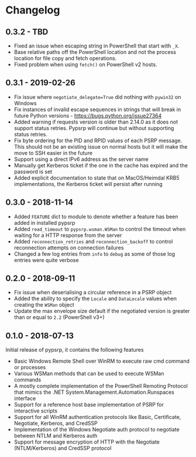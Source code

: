 # Changelog

## 0.3.2 - TBD

* Fixed an issue when escaping string in PowerShell that start with `_X`.
* Base relative paths off the PowerShell location and not the process location for file copy and fetch operations.
* Fixed problem when using `fetch()` on PowerShell v2 hosts.


## 0.3.1 - 2019-02-26

* Fix issue where `negotiate_delegate=True` did nothing with `pywin32` on Windows
* Fix instances of invalid escape sequences in strings that will break in future Python versions - https://bugs.python.org/issue27364
* Added warning if requests version is older than 2.14.0 as it does not support status retries. Pypsrp will continue but without supporting status retries.
* Fix byte ordering for the PID and RPID values of each PSRP message. This should not be an existing issue on normal hosts but it will make the move to SSH easier in the future
* Support using a direct IPv6 address as the server name
* Manually get Kerberos ticket if the one in the cache has expired and the password is set
* Added explicit documentation to state that on MacOS/Heimdal KRB5 implementations, the Kerberos ticket will persist after running


## 0.3.0 - 2018-11-14

* Added `FEATURE` dict to module to denote whether a feature has been added in installed pypsrp
* Added `read_timeout` to `pypsrp.wsman.WSMan` to control the timeout when waiting for a HTTP response from the server
* Added `reconnection_retries` and `reconnection_backoff` to control reconnection attempts on connection failures
* Changed a few log entries from `info` to `debug` as some of those log entries were quite verbose


## 0.2.0 - 2018-09-11

* Fix issue when deserialising a circular reference in a PSRP object
* Added the ability to specify the `Locale` and `DataLocale` values when creating the `WSMan` object
* Update the max envelope size default if the negotiated version is greater than or equal to `2.2` (PowerShell v3+)


## 0.1.0 - 2018-07-13

Initial release of pypsrp, it contains the following features

* Basic Windows Remote Shell over WinRM to execute raw cmd command or processes
* Various WSMan methods that can be used to execute WSMan commands
* A mostly complete implementation of the PowerShell Remoting Protocol that mimics the .NET System.Management.Automation.Runspaces interface
* Support for a reference host base implementation of PSRP for interactive scripts
* Support for all WinRM authentication protocols like Basic, Certificate, Negotiate, Kerberos, and CredSSP
* Implementation of the Windows Negotiate auth protocol to negotiate between NTLM and Kerberos auth
* Support for message encryption of HTTP with the Negotiate (NTLM/Kerberos) and CredSSP protocol
